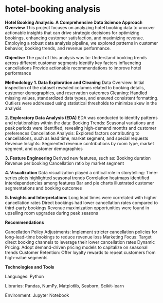 # hotel-booking analysis
**Hotel Booking Analysis: A Comprehensive Data Science Approach**
**Overview**
This project focuses on analyzing hotel booking data to uncover actionable insights that can drive strategic decisions for optimizing bookings, enhancing customer satisfaction, and maximizing revenue. Employing a robust data analysis pipeline, we explored patterns in customer behavior, booking trends, and revenue performance.

**Objective**
The goal of this analysis was to:
Understand booking trends across different customer segments
Identify key factors influencing cancellations
Provide actionable recommendations to improve hotel performance

**Methodology**
**1. Data Exploration and Cleaning**
Data Overview: Initial inspection of the dataset revealed columns related to booking details, customer demographics, and reservation outcomes
Cleaning: Handled missing values, standardized data types, and ensured consistent formatting. Outliers were addressed using statistical thresholds to minimize skew in the analysis

**2. Exploratory Data Analysis (EDA)**
EDA was conducted to identify patterns and relationships within the data:
Booking Trends: Seasonal variations and peak periods were identified, revealing high-demand months and customer preferences
Cancellation Analysis: Explored factors contributing to cancellations, such as lead time, market segment, and special requests
Revenue Insights: Segmented revenue contributions by room type, market segment, and customer demographics

**3. Feature Engineering**
Derived new features, such as:
Booking duration
Revenue per booking
Cancellation ratio by market segment

**4. Visualization**
Data visualization played a critical role in storytelling:
Time-series plots highlighted seasonal trends
Correlation heatmaps identified interdependencies among features
Bar and pie charts illustrated customer segmentations and booking outcomes

**5. Insights and Interpretations**
Long lead times were correlated with higher cancellation rates
Direct bookings had lower cancellation rates compared to third-party bookings
Revenue maximization opportunities were found in upselling room upgrades during peak seasons

**Recommendations**

Cancellation Policy Adjustments: Implement stricter cancellation policies for long-lead-time bookings to reduce revenue loss
Marketing Focus: Target direct booking channels to leverage their lower cancellation rates
Dynamic Pricing: Adopt demand-driven pricing models to capitalize on seasonal trends
Customer Retention: Offer loyalty rewards to repeat customers from high-value segments

**Technologies and Tools**

Languages: Python

Libraries: Pandas, NumPy, Matplotlib, Seaborn, Scikit-learn

Environment: Jupyter Notebook
